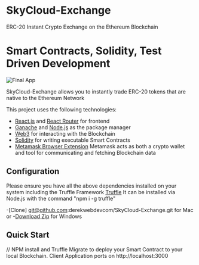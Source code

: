 # SkyCloud-Exchange
ERC-20 Instant Crypto Exchange on the Ethereum Blockchain 
# Smart Contracts, Solidity, Test Driven Development

![Final App](https://github.com/derekwebdevcom/SkyCloud-Exchange/blob/master/sky.gif)

SkyCloud-Exchange allows you to instantly trade ERC-20 tokens that are native to the Ethereum Network 

This project uses the following technologies:

- [React.js](https://reactjs.org) and [React Router](https://reacttraining.com/react-router/) for frontend
- [Ganache](https://www.trufflesuite.com/ganache) and [Node.js](https://nodejs.org/en/) as the package manager
- [Web3](https://web3js.readthedocs.io/en/v1.2.11/) for interacting with the Blockchain
- [Solidity](https://solidity.readthedocs.io/en/v0.7.0/) for writing executable Smart Contracts
- [Metamask Browser Extension](https://metamask.io/) Metamask acts as both a crypto wallet and tool for communicating and fetching Blockchain data


## Configuration

Please ensure you have all the above dependencies installed on your system including the Truffle Framework [Truffle](https://www.trufflesuite.com/)
It can be installed via Node.js with the command "npm i -g truffle"


-[Clone] git@github.com:derekwebdevcom/SkyCloud-Exchange.git for Mac or
-[Download Zip](https://github.com/derekwebdevcom/SkyCloud-Exchange/archive/master.zip) for Windows

## Quick Start

// NPM install and Truffle Migrate to deploy your Smart Contract to your local Blockchain. Client Application ports on
 http://localhost:3000
